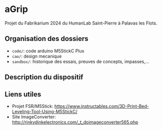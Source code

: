 # aGrip

Projet du Fabrikarium 2024 du HumanLab Saint-Pierre à Palavas les Flots.

## Organisation des dossiers

* `code/`: code arduino M5StickC Plus
* `cao/`: design mecanique
* `sandbox/`: historique des essais, preuves de concepts, impasses,...

## Description du dispositif

## Liens utiles

* Projet FSR/M5Stick: <https://www.instructables.com/3D-Print-Bed-Leveling-Tool-Using-M5StickC/>
* Site ImageConverter: <http://rinkydinkelectronics.com/_t_doimageconverter565.php>

 